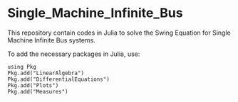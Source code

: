 # Single_Machine_Infinite_Bus
This repository contain codes in Julia to solve the Swing Equation for Single Machine Infinite Bus systems.

To add the necessary packages in Julia, use:

```
using Pkg
Pkg.add("LinearAlgebra")
Pkg.add("DifferentialEquations")
Pkg.add("Plots")
Pkg.add("Measures")
